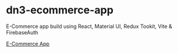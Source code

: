 # dn3-ecommerce-app
E-Commerce app build using React, Material UI, Redux Tookit, Vite & FirebaseAuth


[E-Commerce App](https://www.youtube.com/watch?v=qlo-kF16bHc)

